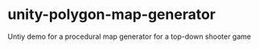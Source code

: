 # unity-polygon-map-generator
Untiy demo for a procedural map generator for a top-down shooter game

